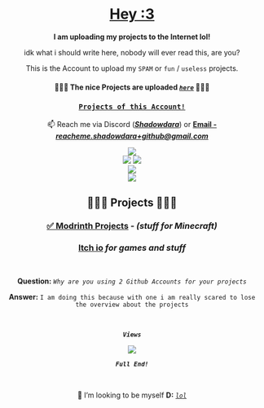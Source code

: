 <!-- Sorry for writing this in HTML! -->

<div align="center">

<h1><a href="https://tenor.com/view/girlkisser-gif-954928936650434423">Hey :3<a></h1>

<p><b>I am uploading my projects to the Internet lol!</b></p>

<p>idk what i should write here, nobody will ever read this, are you?</p>

<p>This is the Account to upload my <code>SPAM</code> or <code>fun</code> / <code>useless</code> projects.</p>

<h4>🚨🚨🚨 The nice Projects are uploaded <i><code><b><a href="https://github.com/weuritz8u">here</a></b></code></i> 🚨🚨🚨</h4>

<h3><a href="#projectlist"><code>Projects of this Account!</code></a></h3>

<p>📫 Reach me via Discord (<b><i><a href="https://discord.gg/9Jh8B8pkJa">Shadowdara</a></i></b>) or <b><a href="mailto:reacheme.shadowdara+github@gmail.com">Email - <i>reacheme.shadowdara+github@gmail.com</i></a></b></p>

<img src="https://github-readme-stats.vercel.app/api/top-langs/?username=Shadowdara&layout=compact&theme=midnight-purple&hide=markdown,mcfunction,ini">

<br>

<img src="https://github-readme-stats.vercel.app/api?username=Shadowdara&theme=midnight-purple&show_icons=true">
<img src="https://github-readme-streak-stats.herokuapp.com/?user=shadowdara&theme=midnight-purple">

<br>

<img src="https://github-readme-activity-graph.vercel.app/graph?username=shadowdara&bg_color=000000&color=9745f5&line=9745f5&point=FFFFFF">

<br>

<img src="https://github-profile-trophy.vercel.app/?username=shadowdara&theme=algolia&margin-w=15&margin-h=15">

<br>

<h2 id="projectlist">🚨🚨🚨 Projects 🚨🚨🚨</h2>

<h3><a href="https://modrinth.com/user/Shadowdara">✅ Modrinth Projects</a><i> - (stuff for Minecraft)</i></h3>

<h3><a href="https://shadowdara.itch.io">Itch io</a> <i>for games and stuff</i></h3>

<br>

<p><b>Question:</b> <i><code>Why are you using 2 Github Accounts for your projects</code></i></p>

<p><b>Answer:</b> <code>I am doing this because with one i am really scared to lose the overview about the projects</code></p>

<br>

<code><b><i>Views</i></b></code>

<img src="https://hits.sh/github.com/shadowdara/shadowdara.svg?style=for-the-badge&label=Profile%20Views&color=white&labelColor=black&logo=github">

<code><b><i>Full End!</i></b></code>

<br>

<p>💞️ I’m looking to be myself <b>D:</b> <i><code><a href="INFO.md">lol</a></code></i></p>

</div>

